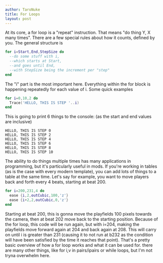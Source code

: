 ```yaml
---
author: TaroNuke
title: For Loops
layout: post
---
```

At its core, a for loop is a "repeat" instruction. That means "do thing Y, X many times". There are a few special rules about how it counts, defined by you.
The general structure is
```lua
for i=Start,End,StepSize do
  --do some stuff with i,
  --which starts at Start,
  --and goes until End,
  --with StepSize being the increment per "step"
end
```
The "i" part is the most important here. Everything within the for block is happening repeatedly for each value of i.
Some quick examples
```lua
for i=0,10,2 do
  Trace('HELLO, THIS IS STEP '..i)
end
```
This is going to print 6 things to the console: (as the start and end values are inclusive)
```
HELLO, THIS IS STEP 0
HELLO, THIS IS STEP 2
HELLO, THIS IS STEP 4
HELLO, THIS IS STEP 6
HELLO, THIS IS STEP 8
HELLO, THIS IS STEP 10
```
The ability to do things multiple times has many applications in programming, but it's particularly useful in mods. If you're working in tables (as is the case with every modern template), you can add lots of things to a table at the same time.
Let's say for example, you want to move players back and forth every 4 beats, starting at beat 200.
```lua
for i=200,231,4 do
  ease {i,2,outCubic,100,'z'}
  ease {i+2,2,outCubic,0,'z'}
end
```
Starting at beat 200, this is gonna move the playfields 100 pixels towards the camera, then at beat 202 move back to the starting position. Because of the for loop, this code will be run again, but with i=204, making the playfields move forward again at 204 and back again at 208. This will carry on until i is greater than 231 (causing it to not run at b232 as the condition will have been satisfied by the time it reaches that point). That's a pretty basic overview of how a for loop works and what it can be used for. there are many other things, like for i,v in pairs/ipairs or while loops, but I'm not tryna overwhelm here.
